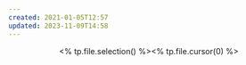 ```yaml
---
created: 2021-01-05T12:57
updated: 2023-11-09T14:58
---
```

<center><% tp.file.selection() %><% tp.file.cursor(0) %></center>